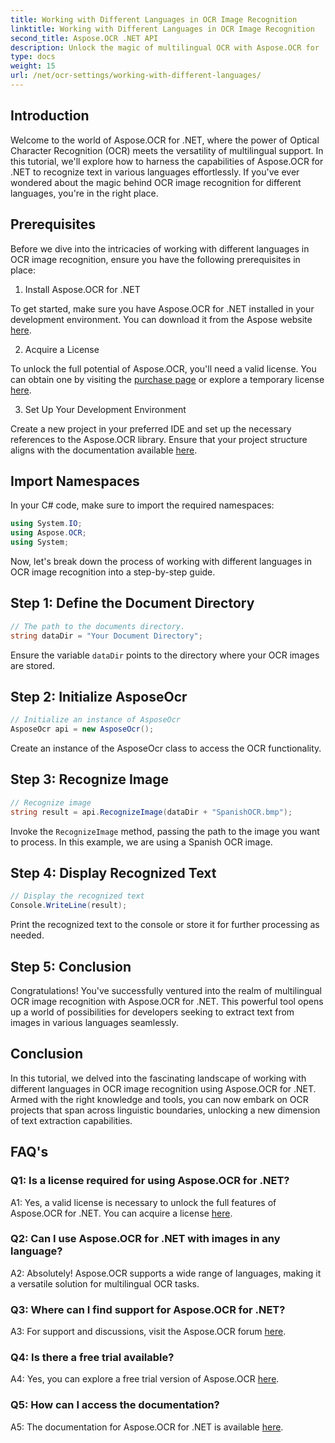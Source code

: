 ```yaml
---
title: Working with Different Languages in OCR Image Recognition
linktitle: Working with Different Languages in OCR Image Recognition
second_title: Aspose.OCR .NET API
description: Unlock the magic of multilingual OCR with Aspose.OCR for .NET. Extract text effortlessly in various languages.
type: docs
weight: 15
url: /net/ocr-settings/working-with-different-languages/
---
```

## Introduction

Welcome to the world of Aspose.OCR for .NET, where the power of Optical Character Recognition (OCR) meets the versatility of multilingual support. In this tutorial, we'll explore how to harness the capabilities of Aspose.OCR for .NET to recognize text in various languages effortlessly. If you've ever wondered about the magic behind OCR image recognition for different languages, you're in the right place.

## Prerequisites

Before we dive into the intricacies of working with different languages in OCR image recognition, ensure you have the following prerequisites in place:

1. Install Aspose.OCR for .NET

To get started, make sure you have Aspose.OCR for .NET installed in your development environment. You can download it from the Aspose website [here](https://releases.aspose.com/ocr/net/).

2. Acquire a License

To unlock the full potential of Aspose.OCR, you'll need a valid license. You can obtain one by visiting the [purchase page](https://purchase.aspose.com/buy) or explore a temporary license [here](https://purchase.aspose.com/temporary-license/).

3. Set Up Your Development Environment

Create a new project in your preferred IDE and set up the necessary references to the Aspose.OCR library. Ensure that your project structure aligns with the documentation available [here](https://reference.aspose.com/ocr/net/).

## Import Namespaces

In your C# code, make sure to import the required namespaces:

```csharp
using System.IO;
using Aspose.OCR;
using System;
```

Now, let's break down the process of working with different languages in OCR image recognition into a step-by-step guide.

## Step 1: Define the Document Directory

```csharp
// The path to the documents directory.
string dataDir = "Your Document Directory";
```

Ensure the variable `dataDir` points to the directory where your OCR images are stored.

## Step 2: Initialize AsposeOcr

```csharp
// Initialize an instance of AsposeOcr
AsposeOcr api = new AsposeOcr();
```

Create an instance of the AsposeOcr class to access the OCR functionality.

## Step 3: Recognize Image

```csharp
// Recognize image
string result = api.RecognizeImage(dataDir + "SpanishOCR.bmp");
```

Invoke the `RecognizeImage` method, passing the path to the image you want to process. In this example, we are using a Spanish OCR image.

## Step 4: Display Recognized Text

```csharp
// Display the recognized text
Console.WriteLine(result);
```

Print the recognized text to the console or store it for further processing as needed.

## Step 5: Conclusion

Congratulations! You've successfully ventured into the realm of multilingual OCR image recognition with Aspose.OCR for .NET. This powerful tool opens up a world of possibilities for developers seeking to extract text from images in various languages seamlessly.

## Conclusion

In this tutorial, we delved into the fascinating landscape of working with different languages in OCR image recognition using Aspose.OCR for .NET. Armed with the right knowledge and tools, you can now embark on OCR projects that span across linguistic boundaries, unlocking a new dimension of text extraction capabilities.

## FAQ's

### Q1: Is a license required for using Aspose.OCR for .NET?

A1: Yes, a valid license is necessary to unlock the full features of Aspose.OCR for .NET. You can acquire a license [here](https://purchase.aspose.com/buy).

### Q2: Can I use Aspose.OCR for .NET with images in any language?

A2: Absolutely! Aspose.OCR supports a wide range of languages, making it a versatile solution for multilingual OCR tasks.

### Q3: Where can I find support for Aspose.OCR for .NET?

A3: For support and discussions, visit the Aspose.OCR forum [here](https://forum.aspose.com/c/ocr/16).

### Q4: Is there a free trial available?

A4: Yes, you can explore a free trial version of Aspose.OCR [here](https://releases.aspose.com/).

### Q5: How can I access the documentation?

A5: The documentation for Aspose.OCR for .NET is available [here](https://reference.aspose.com/ocr/net/).
